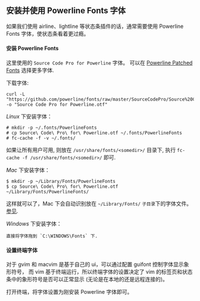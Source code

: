 安装并使用 Powerline Fonts 字体
-----------

如果我们使用 airline、lightline 等状态条插件的话，通常需要使用 Powerline Fonts 字体，使状态条看着更过瘾。

#### 安装 Powerline Fonts

这里使用的 `Source Code Pro for Powerline` 字体。
可以在 [Powerline Patched Fonts](https://github.com/powerline/fonts) 选择更多字体.

下载字体:

    curl -L "https://github.com/powerline/fonts/raw/master/SourceCodePro/Source%20Code%20Pro%20for%20Powerline.otf" -o "Source Code Pro for Powerline.otf"

*Linux* 下安装字体：

    # mkdir -p ~/.fonts/PowerlineFonts
    # cp Source\ Code\ Pro\ for\ Powerline.otf ~/.fonts/PowerlineFonts
    # fc-cache -f -v ~/.fonts/

如果让所有用户可用, 则放在 `/usr/share/fonts/<somedir>/` 目录下, 执行 `fc-cache -f /usr/share/fonts/<somedir>/` 即可.

*Mac* 下安装字体：

    $ mkdir -p ~/Library/Fonts/PowerlineFonts
    $ cp Source\ Code\ Pro\ for\ Powerline.otf ~/Library/Fonts/PowerlineFonts/

这样就可以了，Mac 下会自动识别放在 `~/Library/Fonts/` `子目录`下的字体文件。[参见](http://support.apple.com/en-us/HT201722).

*Windows* 下安装字体：

    直接将字体拖到 `C:\WINDOWS\Fonts` 下.

#### 设置终端字体

对于 gvim 和 macvim 是基于自己的 ui，可以通过配置 guifont 控制字体显示象形符号，
而 vim 基于终端运行，所以终端字体的设置决定了 vim 的标签页和状态条中的象形符号是否可以正常显示
(无论是在本地的还是远程连接的)。

打开终端，将字体设置为刚安装 Powerline 字体即可。

